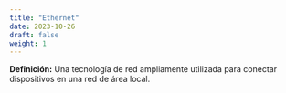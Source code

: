 ```yaml
---
title: "Ethernet"
date: 2023-10-26
draft: false
weight: 1
---
```


**Definición:** Una tecnología de red ampliamente utilizada para conectar dispositivos en una red de área local.

